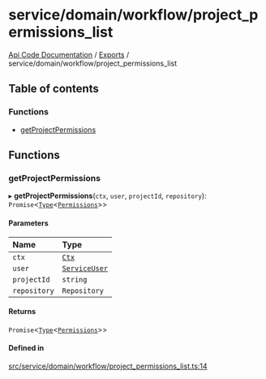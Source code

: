 # service/domain/workflow/project\_permissions\_list
 
[Api Code Documentation](../README.md) / [Exports](../modules.md) / service/domain/workflow/project\_permissions\_list

## Table of contents

### Functions

- [getProjectPermissions](service_domain_workflow_project_permissions_list.md#getprojectpermissions)

## Functions

### getProjectPermissions

▸ **getProjectPermissions**(`ctx`, `user`, `projectId`, `repository`): `Promise`<[`Type`](result.md#type)<[`Permissions`](service_domain_permissions.md#permissions)\>\>

#### Parameters

| Name | Type |
| :------ | :------ |
| `ctx` | [`Ctx`](../interfaces/lib_ctx.Ctx.md) |
| `user` | [`ServiceUser`](../interfaces/service_domain_organization_service_user.ServiceUser.md) |
| `projectId` | `string` |
| `repository` | `Repository` |

#### Returns

`Promise`<[`Type`](result.md#type)<[`Permissions`](service_domain_permissions.md#permissions)\>\>

#### Defined in

[src/service/domain/workflow/project_permissions_list.ts:14](https://github.com/openkfw/TruBudget/blob/95e6f8a/api/src/service/domain/workflow/project_permissions_list.ts#L14)
